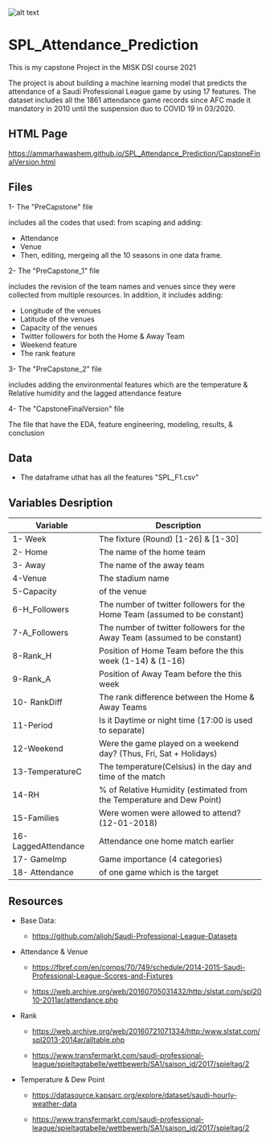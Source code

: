 
![alt text](https://alioh.github.io/images/2019-5-24/spl.png)

# SPL_Attendance_Prediction

This is my capstone Project in the MISK DSI course 2021

The project is about building a machine learning model that predicts the attendance of a Saudi Professional League game by using 17 features. The dataset includes all the 1861 attendance game records since AFC made it mandatory in 2010 until the suspension duo to COVID 19 in 03/2020.

## **HTML Page**

https://ammarhawashem.github.io/SPL_Attendance_Prediction/CapstoneFinalVersion.html

## **Files**

1- The "PreCapstone" file

  includes all the codes that used: from scaping and adding:
  - Attendance
  -  Venue
  -  Then, editing, mergeing all the 10 seasons in one data frame.

2- The "PreCapstone_1" file

  includes the revision of the team names and venues since they were collected from multiple resources. In addition, it includes adding:
  - Longitude of the venues
  - Latitude of the venues
  - Capacity of the venues
  - Twitter followers for both the Home & Away Team
  - Weekend feature
  - The rank feature 

3- The "PreCapstone_2" file 
 
  includes adding the environmental features which are the temperature & Relative humidity and the lagged attendance feature
  
4- The "CapstoneFinalVersion" file 

  The file that have the EDA, feature engineering, modeling, results, & conclusion


 
## **Data**

* The dataframe uthat has all the features  "SPL_F1.csv"



## **Variables Desription**
 Variable  | Description
-------- | -------------
1- Week  | The fixture (Round) [1-26] & [1-30]
2- Home | The name of the home team
3- Away | The name of the away team
4-Venue | The stadium name
5-Capacity | of the venue 
6-H_Followers | The number of twitter followers for the Home Team (assumed to be constant)
7-A_Followers | The number of twitter followers for the Away Team  (assumed to be constant)
8-Rank_H | Position  of Home Team before the this week (1-14) & (1-16)
9-Rank_A | Position of Away Team before the this week
10- RankDiff | The rank difference between the Home & Away Teams
11-Period | Is it Daytime or  night time (17:00 is used to separate)
12-Weekend | Were the game played on a weekend day? (Thus, Fri, Sat + Holidays)
13-TemperatureC | The temperature(Celsius) in the day and time of the match 
14-RH | % of Relative Humidity (estimated from the Temperature and Dew Point)
15-Families | Were women were allowed to attend? (12-01-2018)
16- LaggedAttendance | Attendance one home match earlier 
17- GameImp | Game importance (4 categories)
18- Attendance | of one game which is the target

## **Resources**

* Base Data:
  - https://github.com/alioh/Saudi-Professional-League-Datasets
 
* Attendance & Venue
  - https://fbref.com/en/comps/70/749/schedule/2014-2015-Saudi-Professional-League-Scores-and-Fixtures

  - https://web.archive.org/web/20160705031432/http:/slstat.com/spl2010-2011ar/attendance.php


* Rank
  - https://web.archive.org/web/20160721071334/http:/www.slstat.com/spl2013-2014ar/alltable.php

  - https://www.transfermarkt.com/saudi-professional-league/spieltagtabelle/wettbewerb/SA1/saison_id/2017/spieltag/2

* Temperature & Dew Point
  - https://datasource.kapsarc.org/explore/dataset/saudi-hourly-weather-data
  
  - https://www.transfermarkt.com/saudi-professional-league/spieltagtabelle/wettbewerb/SA1/saison_id/2017/spieltag/2






